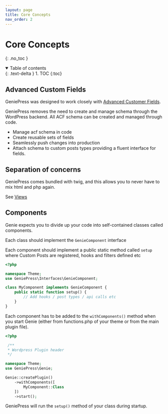 ```yaml
---
layout: page 
title: Core Concepts
nav_order: 2
---
```

# Core Concepts
{: .no_toc }
<details open markdown="block">
  <summary>
    Table of contents
  </summary>
  {: .text-delta }
1. TOC
{:toc}
</details>

## Advanced Custom Fields

GeniePress was designed to work closely with [Advanced Customer Fields](https://www.advancedcustomfields.com/).

GeniePress removes the need to create and manage schema through the WordPress backend.
All ACF schema can be created and managed through code.

- Manage acf schema in code
- Create reusable sets of fields
- Seamlessly push changes into production
- Attach schema to custom posts types providing a fluent interface for fields.

## Separation of concerns 
GeniePress comes bundled with twig, and this allows you to never have to mix html and php again. 

See [Views](/reference/views)

## Components
Genie expects you to divide up your code into self-contained classes called components.

Each class should implement the `GenieComponent` interface

Each component should implement a public static method called `setup` where 
Custom Posts are registered, hooks and filters defined etc

```php
<?php

namespace Theme;
use GeniePress\Interfaces\GenieComponent;

class MyComponent implements GenieComponent {
    public static function setup() {
        // Add hooks / post types / api calls etc  
    }
}
```

Each component has to be added to the `withComponents()` method when you start 
Genie (either from functions.php of your theme or from the main plugin file).

```php
<?php

 /**
 * Wordpress Plugin header  
 */

namespace Theme;
use GeniePress\Genie;

Genie::createPlugin()
    ->withComponents([
        MyComponent::Class
    ])
    ->start();
```

GeniePress will run the `setup()` method of your class during startup.
